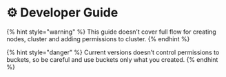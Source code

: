 # ⚙ Developer Guide

{% hint style="warning" %}
This guide doesn’t cover full flow for creating nodes, cluster and adding permissions to cluster.
{% endhint %}

{% hint style="danger" %}
Current versions doesn’t control permissions to buckets, so be careful and use buckets only what you created.
{% endhint %}
